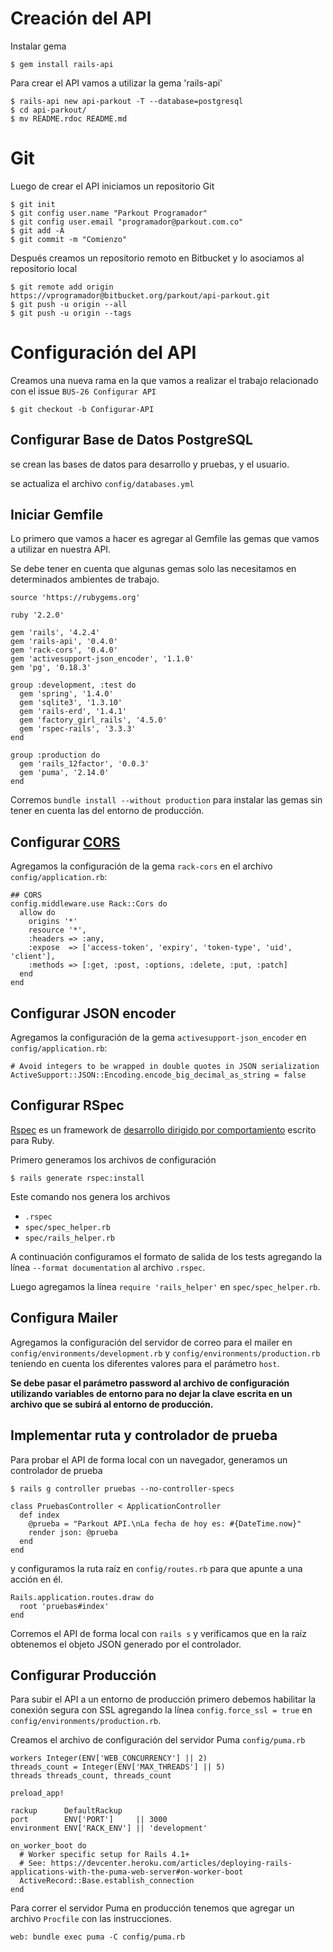 # Creación del API

Instalar gema 

    $ gem install rails-api

Para crear el API vamos a utilizar la gema 'rails-api'  

    $ rails-api new api-parkout -T --database=postgresql
    $ cd api-parkout/
    $ mv README.rdoc README.md

# Git

Luego de crear el API iniciamos un repositorio Git

    $ git init
    $ git config user.name "Parkout Programador"
    $ git config user.email "programador@parkout.com.co"
    $ git add -A
    $ git commit -m "Comienzo"

Después creamos un repositorio remoto en Bitbucket y lo asociamos al repositorio local

    $ git remote add origin https://vprogramador@bitbucket.org/parkout/api-parkout.git
    $ git push -u origin --all
    $ git push -u origin --tags

# Configuración del API

Creamos una nueva rama en la que vamos a realizar el trabajo relacionado
con el issue `BUS-26 Configurar API`

    $ git checkout -b Configurar-API

## Configurar Base de Datos PostgreSQL

se crean las bases de datos para desarrollo y pruebas, y el usuario.  

se actualiza el archivo `config/databases.yml`  

## Iniciar Gemfile

Lo primero que vamos a hacer es agregar al Gemfile las gemas que vamos a
utilizar en nuestra API.  

Se debe tener en cuenta que algunas gemas solo las necesitamos en
determinados ambientes de trabajo.  

    source 'https://rubygems.org'

    ruby '2.2.0'

    gem 'rails', '4.2.4'
    gem 'rails-api', '0.4.0'
    gem 'rack-cors', '0.4.0'
    gem 'activesupport-json_encoder', '1.1.0'
    gem 'pg', '0.18.3'

    group :development, :test do
      gem 'spring', '1.4.0'
      gem 'sqlite3', '1.3.10'
      gem 'rails-erd', '1.4.1'
      gem 'factory_girl_rails', '4.5.0'
      gem 'rspec-rails', '3.3.3'
    end

    group :production do
      gem 'rails_12factor', '0.0.3'
      gem 'puma', '2.14.0'
    end

Corremos `bundle install --without production` para instalar las gemas
sin tener en cuenta las del entorno de producción.  


## Configurar [CORS](http://www.w3.org/TR/cors/)

Agregamos la configuración de la gema `rack-cors` en el archivo `config/application.rb`:  

    ## CORS
    config.middleware.use Rack::Cors do
      allow do
        origins '*'
        resource '*',
        :headers => :any,
        :expose  => ['access-token', 'expiry', 'token-type', 'uid', 'client'],
        :methods => [:get, :post, :options, :delete, :put, :patch]
      end
    end

## Configurar JSON encoder

Agregamos la configuración de la gema `activesupport-json_encoder` en
`config/application.rb`:   

    # Avoid integers to be wrapped in double quotes in JSON serialization
    ActiveSupport::JSON::Encoding.encode_big_decimal_as_string = false

## Configurar RSpec

[Rspec](https://en.wikipedia.org/wiki/RSpec) es un framework de [desarrollo dirigido por comportamiento](https://en.wikipedia.org/wiki/Behavior-driven_development) escrito para Ruby.  

Primero generamos los archivos de configuración

    $ rails generate rspec:install

Este comando nos genera los archivos

  * `.rspec`
  * `spec/spec_helper.rb`
  * `spec/rails_helper.rb`

A continuación configuramos el formato de salida de los tests agregando la
línea `--format documentation` al archivo `.rspec`.  

Luego agregamos la línea `require 'rails_helper'` en `spec/spec_helper.rb`.  

## Configura Mailer

Agregamos la configuración del servidor de correo para el mailer en `config/environments/development.rb` y `config/environments/production.rb` teniendo en cuenta los diferentes valores para el parámetro `host`.  

**Se debe pasar el parámetro password al archivo de configuración utilizando variables de entorno para no dejar la clave escrita en un archivo que se subirá al entorno de producción.**

## Implementar ruta y controlador de prueba

Para probar el API  de forma local con un navegador, generamos un controlador
de prueba

    $ rails g controller pruebas --no-controller-specs

    class PruebasController < ApplicationController
      def index
        @prueba = "Parkout API.\nLa fecha de hoy es: #{DateTime.now}"
        render json: @prueba
      end
    end

y configuramos la ruta raíz en `config/routes.rb` para que apunte a una acción en él.

    Rails.application.routes.draw do
      root 'pruebas#index'
    end

Corremos el API de forma local con `rails s` y verificamos que en la
raíz obtenemos el objeto JSON generado por el controlador.

## Configurar Producción

Para subir el API a un entorno de producción primero debemos habilitar la conexión segura con SSL agregando la línea `config.force_ssl = true` en `config/environments/production.rb`.

Creamos el archivo de configuración del servidor Puma `config/puma.rb`

    workers Integer(ENV['WEB_CONCURRENCY'] || 2)
    threads_count = Integer(ENV['MAX_THREADS'] || 5)
    threads threads_count, threads_count

    preload_app!

    rackup      DefaultRackup
    port        ENV['PORT']     || 3000
    environment ENV['RACK_ENV'] || 'development'

    on_worker_boot do
      # Worker specific setup for Rails 4.1+
      # See: https://devcenter.heroku.com/articles/deploying-rails-applications-with-the-puma-web-server#on-worker-boot
      ActiveRecord::Base.establish_connection
    end

Para correr el servidor Puma en producción tenemos que agregar un archivo `Procfile` con las instrucciones.

    web: bundle exec puma -C config/puma.rb

